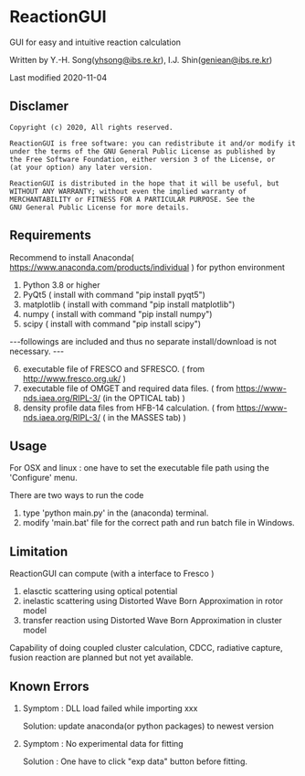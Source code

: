 # ReactionGUI
GUI for easy and intuitive reaction calculation

Written by Y.-H. Song(yhsong@ibs.re.kr), I.J. Shin(geniean@ibs.re.kr)

Last modified 2020-11-04

## Disclamer 
    Copyright (c) 2020, All rights reserved.
    
    ReactionGUI is free software: you can redistribute it and/or modify it
    under the terms of the GNU General Public License as published by
    the Free Software Foundation, either version 3 of the License, or
    (at your option) any later version.
    
    ReactionGUI is distributed in the hope that it will be useful, but
    WITHOUT ANY WARRANTY; without even the implied warranty of
    MERCHANTABILITY or FITNESS FOR A PARTICULAR PURPOSE. See the
    GNU General Public License for more details.
    
## Requirements
Recommend to install Anaconda( https://www.anaconda.com/products/individual ) for python environment 

1. Python 3.8 or higher
2. PyQt5 ( install with command "pip install pyqt5")
3. matplotlib ( install with command "pip install matplotlib")
4. numpy ( install with command "pip install numpy")
5. scipy ( install with command "pip install scipy")

---followings are included and thus no separate install/download is not necessary. ---

6. executable file of FRESCO and SFRESCO. 
  ( from http://www.fresco.org.uk/ ) 
7. executable file of OMGET and required data files. 
  ( from https://www-nds.iaea.org/RIPL-3/ (in the OPTICAL tab) ) 
8. density profile data files from HFB-14 calculation. 
  ( from https://www-nds.iaea.org/RIPL-3/ ( in the MASSES tab) )
   
## Usage
For OSX and linux : one have to set the executable file path using the 'Configure' menu.     

There are two ways to run the code 

1. type 'python main.py' in the (anaconda) terminal. 
2. modify 'main.bat' file for the correct path and run batch file in Windows. 

## Limitation
ReactionGUI can compute (with a interface to Fresco )

1. elasctic scattering using optical potential 
2. inelastic scattering using Distorted Wave Born Approximation in rotor model
3. transfer reaction using Distorted Wave Born Approximation in cluster model

Capability of doing coupled cluster calculation, CDCC, radiative capture, fusion reaction
are planned but not yet available. 

## Known Errors
1. Symptom : DLL load failed while importing xxx 

   Solution: update anaconda(or python packages) to newest version 
2. Symptom : No experimental data for fitting

   Solution : One have to click "exp data" button before fitting. 
   
   
   
